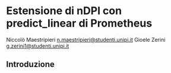 # Estensione di nDPI con predict_linear di Prometheus
Niccolò Maestripieri <n.maestripieri@studenti.unipi.it>
Gioele Zerini <g.zerini1@studenti.unipi.it>
## Introduzione
